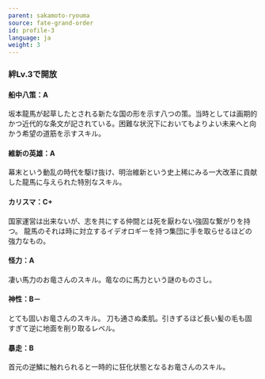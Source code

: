 ```yaml
---
parent: sakamoto-ryouma
source: fate-grand-order
id: profile-3
language: ja
weight: 3
---
```


### 絆Lv.3で開放

#### 船中八策：A

坂本龍馬が起草したとされる新たな国の形を示す八つの策。当時としては画期的かつ近代的な条文が記されている。困難な状況下においてもよりよい未来へと向かう希望の道筋を示すスキル。

#### 維新の英雄：A

幕末という動乱の時代を駆け抜け、明治維新という史上稀にみる一大改革に貢献した龍馬に与えられた特別なスキル。

#### カリスマ：C+

国家運営は出来ないが、志を共にする仲間とは死を厭わない強固な繋がりを持つ。
龍馬のそれは時に対立するイデオロギーを持つ集団に手を取らせるほどの強力なもの。

#### 怪力：A

凄い馬力のお竜さんのスキル。竜なのに馬力という謎のものさし。

#### 神性：B－

とても固いお竜さんのスキル。
刀も通さぬ柔肌。引きずるほど長い髪の毛も固すぎて逆に地面を削り取るレベル。

#### 暴走：B

首元の逆鱗に触れられると一時的に狂化状態となるお竜さんのスキル。
